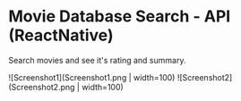 # Movie Database Search - API (ReactNative)

Search movies and see it's rating and summary. 

![Screenshot1](Screenshot1.png | width=100)
![Screenshot2](Screenshot2.png | width=100) 

